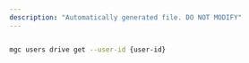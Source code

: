 ```yaml
---
description: "Automatically generated file. DO NOT MODIFY"
---
```


```bash

mgc users drive get --user-id {user-id}

```